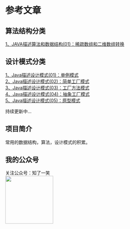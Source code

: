 # 参考文章

## 算法结构分类
<a href="https://mp.weixin.qq.com/s?__biz=MzU4Njg0MzYwNw==&mid=2247483929&idx=1&sn=fdea34aea3a71ebda5ca5752763594f7&chksm=fdf456a1ca83dfb7cf1d18c8a1cfd2ebf5f0b3713d5f099b9a1057be4709e9ab5d214ac5d15e&token=1000382877&lang=zh_CN#rd">
1、JAVA描述算法和数据结构(01)：稀疏数组和二维数组转换</a>

## 设计模式分类
<a href="https://mp.weixin.qq.com/s?__biz=MzU4Njg0MzYwNw==&mid=2247483946&idx=1&sn=ca0a5859fe0cfa917c5046b473b09ea6&chksm=fdf45692ca83df84bdbd5859420473fde1347310de0c9ee54460a2764dade16b8a89d6321146&token=1823136575&lang=zh_CN#rd">
1、Java描述设计模式(01)：单例模式</a><br/>

<a href="https://mp.weixin.qq.com/s?__biz=MzU4Njg0MzYwNw==&mid=2247483946&idx=2&sn=fd8910b9a4f6fc778cd898001de293d8&chksm=fdf45692ca83df846cd0718be17a9e485e08dc1449e76aceb274c74c592c8f32f4c203032f8a&token=1823136575&lang=zh_CN#rd">
2、Java描述设计模式(02)：简单工厂模式</a><br/>

<a href="https://mp.weixin.qq.com/s?__biz=MzU4Njg0MzYwNw==&mid=2247483954&idx=1&sn=4484a4c9d624c6714fc2dc79b0d43ee5&chksm=fdf4568aca83df9cd40fef6cd06614101415305b8880ce83b09150982cc24b5f1607a8746643&token=1823136575&lang=zh_CN#rd">
3、Java描述设计模式(03)：工厂方法模式</a><br/>

<a href="https://mp.weixin.qq.com/s?__biz=MzU4Njg0MzYwNw==&mid=2247483962&idx=1&sn=3e039f5b53ad8940fcd10386b21697f8&chksm=fdf45682ca83df94d3196bfcd6c42b357bd4a812c002fd5a1ff2cbee7157d6b772b8fb46f42e&token=1459214907&lang=zh_CN#rd">
4、Java描述设计模式(04)：抽象工厂模式</a><br/>

<a href="">
5、Java描述设计模式(05)：原型模式</a><br/>

持续更新中...

## 项目简介

常用的数据结构，算法，设计模式的积累。

## 我的公众号
关注公众号：知了一笑<br/>
<img width="150px" height="150px" src="https://avatars0.githubusercontent.com/u/50793885?s=460&v=4"/><br/>
